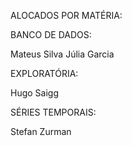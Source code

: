 ALOCADOS POR MATÉRIA:

BANCO DE DADOS: 

Mateus Silva
Júlia Garcia

EXPLORATÓRIA:

Hugo Saigg

SÉRIES TEMPORAIS:

Stefan Zurman
